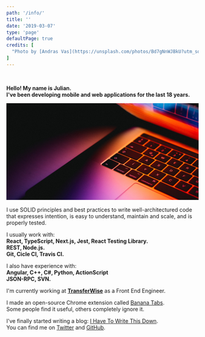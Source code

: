 ```yaml
---
path: '/info/'
title: ''
date: '2019-03-07'
type: 'page'
defaultPage: true
credits: [
  "Photo by [Andras Vas](https://unsplash.com/photos/Bd7gNnWJBkU?utm_source=unsplash&utm_medium=referral&utm_content=creditCopyText) on [Unsplash](https://unsplash.com)"
]
---
```


<br/>

**Hello! My name is Julian.**  
**I've been developing mobile and web applications for the last 18 years.**

![keyboard](./images/keyboard.jpg)

I use SOLID principles and best practices to write well-architectured code that expresses intention, is easy to understand, maintain and scale, and is properly tested.

I usually work with:  
**React, TypeScript, Next.js, Jest, React Testing Library.**  
**REST, Node.js.**  
**Git, Cicle CI, Travis CI.**  

I also have experience with:  
**Angular, C++, C#, Python, ActionScript**  
**JSON-RPC, SVN.**  

I'm currently working at **[TransferWise](https://transferwise.com)** as a Front End Engineer.

I made an open-source Chrome extension called [Banana Tabs](https://github.com/JulianG/bananatabs).  
Some people find it useful, others completely ignore it.

I've finally started writing a blog: [I Have To Write This Down](/blog).  
You can find me on [Twitter](https://twitter.com/JulianGWeb) and [GitHub](https://github.com/JulianG/).

<!--
<a style="box-shadow: none" href="https://twitter.com/JulianGWeb"><img src="./images/twitter-logo.svg" width="20rem" /></a>&nbsp;
<a style="box-shadow: none" href="https://github.com/JulianG/"><img src="./images/github-logo.svg" width="20rem" /></a>&nbsp;
-->
